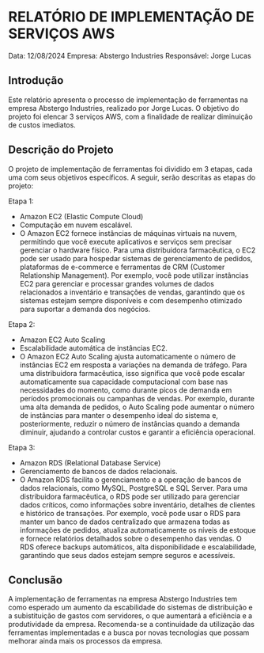 # RELATÓRIO DE IMPLEMENTAÇÃO DE SERVIÇOS AWS

Data: 12/08/2024
Empresa: Abstergo Industries 
Responsável: Jorge Lucas

## Introdução
Este relatório apresenta o processo de implementação de ferramentas na empresa Abstergo Industries, realizado por Jorge Lucas. O objetivo do projeto foi elencar 3 serviços AWS, com a finalidade de realizar diminuição de custos imediatos.

## Descrição do Projeto
O projeto de implementação de ferramentas foi dividido em 3 etapas, cada uma com seus objetivos específicos. A seguir, serão descritas as etapas do projeto:

Etapa 1: 
- Amazon EC2 (Elastic Compute Cloud)
- Computação em nuvem escalável.
- O Amazon EC2 fornece instâncias de máquinas virtuais na nuvem, permitindo que você execute aplicativos e serviços sem precisar gerenciar o hardware físico. Para uma distribuidora farmacêutica, o EC2 pode ser usado para hospedar sistemas de gerenciamento de pedidos, plataformas de e-commerce e ferramentas de CRM (Customer Relationship Management). Por exemplo, você pode utilizar instâncias EC2 para gerenciar e processar grandes volumes de dados relacionados a inventário e transações de vendas, garantindo que os sistemas estejam sempre disponíveis e com desempenho otimizado para suportar a demanda dos negócios.

Etapa 2: 
- Amazon EC2 Auto Scaling
-   Escalabilidade automática de instâncias EC2.
- O Amazon EC2 Auto Scaling ajusta automaticamente o número de instâncias EC2 em resposta a variações na demanda de tráfego. Para uma distribuidora farmacêutica, isso significa que você pode escalar automaticamente sua capacidade computacional com base nas necessidades do momento, como durante picos de demanda em períodos promocionais ou campanhas de vendas. Por exemplo, durante uma alta demanda de pedidos, o Auto Scaling pode aumentar o número de instâncias para manter o desempenho ideal do sistema e, posteriormente, reduzir o número de instâncias quando a demanda diminuir, ajudando a controlar custos e garantir a eficiência operacional.

Etapa 3: 
- Amazon RDS (Relational Database Service)
- Gerenciamento de bancos de dados relacionais.
- O Amazon RDS facilita o gerenciamento e a operação de bancos de dados relacionais, como MySQL, PostgreSQL e SQL Server. Para uma distribuidora farmacêutica, o RDS pode ser utilizado para gerenciar dados críticos, como informações sobre inventário, detalhes de clientes e histórico de transações. Por exemplo, você pode usar o RDS para manter um banco de dados centralizado que armazena todas as informações de pedidos, atualiza automaticamente os níveis de estoque e fornece relatórios detalhados sobre o desempenho das vendas. O RDS oferece backups automáticos, alta disponibilidade e escalabilidade, garantindo que seus dados estejam sempre seguros e acessíveis.



## Conclusão
A implementação de ferramentas na empresa Abstergo Industries tem como esperado um aumento da escabilidade do sistemas de distribuição e a subistituição de gastos com servidores, o que aumentará a eficiência e a produtividade da empresa. Recomenda-se a continuidade da utilização das ferramentas implementadas e a busca por novas tecnologias que possam melhorar ainda mais os processos da empresa.

